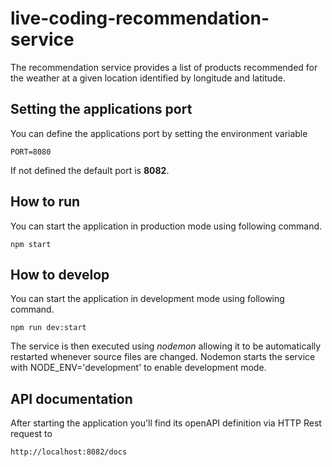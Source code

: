 # live-coding-recommendation-service
The recommendation service provides a list of products recommended for the weather at a given location identified by longitude and latitude.

## Setting the applications port
You can define the applications port by setting the environment variable

```
PORT=8080
```

If not defined the default port is **8082**.

## How to run
You can start the application in production mode using following command.

```
npm start
```

## How to develop
You can start the application in development mode using following command.

```
npm run dev:start
```
The service is then executed using _nodemon_ allowing it to be automatically restarted whenever source files are changed.
Nodemon starts the service with NODE_ENV='development' to enable development mode.

## API documentation
After starting the application you'll find its openAPI definition via HTTP Rest request to
```
http://localhost:8082/docs
```
